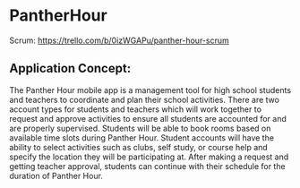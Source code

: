 # PantherHour

Scrum:
https://trello.com/b/0izWGAPu/panther-hour-scrum


## Application Concept: <br>
The Panther Hour mobile app is a management tool for high school students and teachers to coordinate and plan their school activities. There are two account types for students and teachers which will work together to request and approve activities to ensure all students are accounted for and are properly supervised. Students will be able to book rooms based on available time slots during Panther Hour. Student accounts will have the ability to select activities such as clubs, self study, or course help and specify the location they will be participating at. After making a request and getting teacher approval, students can continue with their schedule for the duration of Panther Hour.

